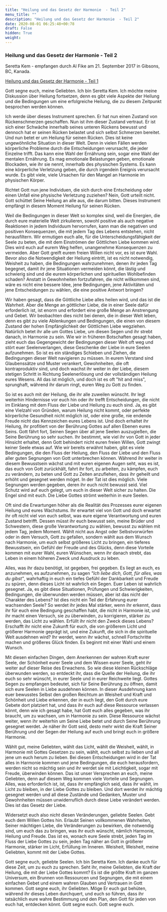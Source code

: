 ```yaml
---
title: "Heilung und das Gesetz der Harmonie  - Teil 2"
menu_title: ""
description: "Heilung und das Gesetz der Harmonie  - Teil 2"
date: 2020-08-01 06:25:48+00:78
draft: False
hidden: True
weight:
---
```

### Heilung und das Gesetz der Harmonie  - Teil 2

Seretta Kem - empfangen durch Al Fike am 21. September 2017 in Gibsons, BC, Kanada.

[Heilung und das Gesetz der Harmonie  - Teil 1](/aktuelle-botschaften/aktuelle-botschaften-in-reihenfolge-des-datums/aktuelle-botschaften-2017/heilung-und-das-gesetz-der-harmonie-teil-1-af-seretta-kem-18-september-2017/)

Gott segne euch, meine Geliebten. Ich bin Seretta Kem. Ich möchte meine Diskussion über Heilung fortsetzen, denn es gibt viele Aspekte der Heilung und die Bedingungen um eine erfolgreiche Heilung, die zu diesem Zeitpunkt besprochen werden können.

Ich werde über dieses Instrument sprechen. Er hat nun einen Zustand von Rückenschmerzen geschaffen. Nun ist ihm dieser Zustand vertraut. Er ist sich einer Schwäche innerhalb seines unteren Rückens bewusst und dennoch hat er seinen Rücken belastet und sich selbst Schmerzen bereitet. Und nun betet er um Heilung für seinen Rücken. Dies ist keine ungewöhnliche Situation in dieser Welt. Denn in vielen Fällen werden körperliche Probleme durch die Entscheidungen verursacht, die jeder Einzelne trifft. Das kann eine Wahl der Ernährung sein, sogar eine Wahl der mentalen Ernährung. Es mag emotionale Belastungen geben, emotionale Blockaden, wie ihr sie nennt, innerhalb des physischen Systems. Es kann eine körperliche Verletzung geben, die durch irgendein Ereignis verursacht wurde. Es gibt viele, viele Ursachen für den Mangel an Harmonie im physischen Körper.

Richtet Gott nun jene Individuen, die sich durch eine Entscheidung oder einen Unfall eine physische Verletzung zuziehen? Nein, Gott urteilt nicht. Gott schüttet Seine Heilung an alle aus, die darum bitten. Dieses Instrument empfängt in diesem Moment Heilung für seinen Rücken.

Weil die Bedingungen in dieser Welt so komplex sind, weil die Energien, die durch eure materielle Welt zirkulieren, sowohl positive als auch negative Reaktionen in jedem Individuum hervorrufen, kann man die negativen und positiven Konsequenzen, die mit jedem Tag des Lebens entstehen, nicht herausfiltern. Wir ermutigen euch alle, für die Unterscheidungsfähigkeit der Seele zu beten, die mit dem Einströmen der Göttlichen Liebe kommen wird. Dies wird euch auf eurem Weg helfen, unangenehme Konsequenzen zu vermeiden. Aber Gott greift eurem freien Willen nicht vor, es ist eure Wahl. Bevor also die Notwendigkeit der Heilung eintritt, ist es nicht notwendig, Weisheit zu haben, die Bedingungen wahrzunehmen, denen ihr jeden Tag begegnet, damit ihr jene Situationen vermeiden könnt, die lästig und schwierig sind und die eurem körperlichen und spirituellen Wohlbefinden schaden? Anstatt in Gewohnheiten fortzufahren, die nicht willkommen sind, wäre es nicht eine bessere Idee, jene Bedingungen, jene Aktivitäten und jene Entscheidungen zu wählen, die eine positive Antwort bringen?

Wir haben gesagt, dass die Göttliche Liebe alles heilen wird, und das ist die Wahrheit. Aber die Menge an göttlicher Liebe, die in einer Seele dafür erforderlich ist, ist enorm und erfordert eine große Menge an Anstrengung und Gebet. Wir beobachten dies nicht bei denen, die in dieser Welt leben, denn es gibt zu viele Ablenkungen und Bedingungen, die einen von diesem Zustand der hohen Empfänglichkeit der Göttlichen Liebe wegziehen. Natürlich betet ihr alle um Gottes Liebe, um diesen Segen und ihr strebt danach, in Harmonie zu sein. Wie wir in früheren Botschaften gesagt haben, zieht euch das Gegengewicht der Bedingungen dieser Welt oft weg und stört euer Seelenverlangen, diese Geschenke der Liebe in eure Seelen aufzunehmen. So ist es ein ständiges Schieben und Ziehen, die Bedingungen dieser Welt navigieren zu müssen. In eurem Verstand sind Glaubenssätze und Muster verankert, Gewohnheiten, die oft kontraproduktiv sind, und doch wachst ihr weiter in der Liebe, diesem stetigen Schritt in Richtung Seelenerlösung und der vollständigen Heilung eures Wesens. All das ist möglich, und doch ist es oft "hit and miss", sprunghaft, während ihr darum ringt, euren Weg zu Gott zu finden.

So ist es auch mit der Heilung, die ihr alle zuweilen wünscht. Ihr legt weiterhin Hindernisse vor euch hin oder ihr trefft Entscheidungen, die nicht im Einklang mit dem Fluss der Liebe und Heilung zu euch sind. Ja, es gibt eine Vielzahl von Gründen, warum Heilung nicht kommt, oder perfekte körperliche Gesundheit nicht möglich ist, oder eine große, nie endende Freude nicht das Kennzeichen eures Lebens ist. Und doch erhaltet ihr Heilung, ihr profitiert von der Berührung Gottes auf allen Ebenen eures Seins. Gott fährt fort, Seinen Segen über all jene Seelen auszugießen, die Seine Berührung so sehr suchen. Ihr bestimmt, wie viel ihr von Gott in jeder Hinsicht erhaltet, denn Gott behindert nicht euren freien Willen, Gott zwingt keiner Seele etwas auf. Wie wir bereits erwähnt haben, gibt es viele Bedingungen, die den Fluss der Heilung, den Fluss der Liebe und den Fluss aller guten Segnungen von Gott unterbrechen können. Während ihr weiter in diesem Bewusstsein wächst und mit euren eigenen Augen seht, was es ist, das euch von Gott zurückhält, fahrt ihr fort, zu arbeiten, zu kämpfen, euch zu verändern, zu beten und Gott zu Zeiten anzuflehen, dass ihr geheilt und erhöht und gesegnet werden möget. In der Tat ist dies möglich. Viele Segnungen werden gegeben, deren ihr euch nicht bewusst seid. Viel Schutz wird auf euch gelegt, um euch in dieser Welt sicher zu halten. Die Engel sind mit euch. Die Liebe Gottes strömt weiterhin in eure Seelen.

Oft sind die Erwartungen höher als die Realität des Prozesses eurer eigenen Heilung und eures Wachstums. Ihr erwartet viel von Gott und doch erwartet ihr oft nicht viel von euch selbst, was eure eigene Verantwortung und euren Zustand betrifft. Dessen müsst ihr euch bewusst sein, meine Brüder und Schwestern, diese große Verantwortung zu wählen, bewusst zu wählen mit jedem Tag, jedem Moment. Wählt nicht aus Angst oder Selbstvorwürfen oder in dem Versuch, Gott zu gefallen, sondern wählt aus dem Wunsch nach Harmonie, um euch selbst größeres Licht zu bringen, ein tieferes Bewusstsein, ein Gefühl der Freude und des Glücks, denn diese Vorteile kommen mit eurer Wahl, euren Wünschen, wenn ihr danach strebt, das Leben in einem höheren Zweck und Ausdruck zu leben.

Alles, was ihr dazu benötigt, ist gegeben, frei gegeben. Es liegt an euch, es anzunehmen, es aufzunehmen, zu sagen *"Ich liebe dich, Gott, für alles, was du gibst"*, wahrhaftig in euch ein tiefes Gefühl der Dankbarkeit und Freude zu spüren, denn dieses Licht ist wahrlich ein Segen. Euer Leben ist wahrlich gesegnet. Ja, es gibt diese Situationen, Prüfungen und Schwierigkeiten, Bedingungen, die überwunden werden müssen, aber ist das nicht der Charakter des Lebens? Ist dies nicht ein Teil der Erfahrung eurer wachsenden Seele? So werdet ihr jedes Mal stärker, wenn ihr erkennt, dass ihr für euch eine Bedingung geschaffen habt, die nicht in Harmonie ist, und ihr macht einen Versuch, sie zu überwinden, zu korrigieren, stärker zu werden, das Licht zu wählen. Erfüllt ihr nicht den Zweck dieses Lebens? Erschafft ihr nicht eine Zukunft für euch, die von größerem Licht und größerer Harmonie geprägt ist, und eine Zukunft, die sich in die spirituelle Welt ausdehnen wird? Ihr werdet, wenn ihr wächst, schnell Fortschritte machen und größeres Glück finden. Es beginnt mit einer Wahl und einem Wunsch.

Mit diesen einfachen Dingen, dem Anerkennen der wahren Kraft eurer Seele, der Schönheit eurer Seele und dem Wissen eurer Seele, geht ihr weiter auf dieser Reise des Erwachens. So wie diese kleinen Rückschläge überwunden werden, so entdeckt ihr, dass die Quelle der Heilung, die ihr euch so sehr wünscht, in eurer Seele und in eurer Reichweite liegt. Gottes Segen zu empfangen bedeutet, sich für Seine Berührung zu öffnen, damit sich eure Seelen in Liebe ausdehnen können. In dieser Ausdehnung kann euer bewusstes Selbst den großen Reichtum an Weisheit und Kraft und Schönheit und Liebe erkennen, der in euch liegt, den Gott durch eure Gebete dort platziert hat, und dass ihr euch auf diese Ressource verlassen könnt, denn wie ich gesagt habe, hat Gott euch alles gegeben, was ihr braucht, um zu wachsen, um in Harmonie zu sein. Diese Ressource wächst weiter, wenn ihr weiterhin um Seine Liebe betet und durch Seine Berührung gesegnet werdet. Je näher ihr Gott seid, desto mehr wirkt die Kraft Seiner Berührung und der Segen der Heilung auf euch und bringt euch in größere Harmonie.

Wählt gut, meine Geliebten, wählt das Licht, wählt die Weisheit, wählt, in Harmonie mit Gottes Gesetzen zu sein, wählt, euch selbst zu lieben und all jene um euch herum zu lieben. Bei diesen Entscheidungen wird in der Tat alles in Harmonie kommen und jene Bedingungen, die euch herausfordern, werden nicht so mächtig sein und ihr werdet sie mit Leichtigkeit, sogar mit Freude, überwinden können. Das ist unser Versprechen an euch, meine Geliebten, denn auf diesem Weg kommen viele Vorteile und Segnungen. Alles, was erforderlich ist, ist, dass ihr empfänglich seid, dass ihr wählt, im Licht zu bleiben, in der Liebe Gottes zu bleiben. Und dort werdet ihr mächtig gesegnet werden und all diese Zustände und Gedanken, Muster und Gewohnheiten müssen unwiderruflich durch diese Liebe verändert werden. Dies ist das Gesetz der Liebe.

Widersetzt euch also nicht diesen Veränderungen, geliebte Seelen. Gebt euch dem Willen Gottes hin. Erlaubt Seinen vollkommenen Wahrheiten, Seiner mächtigen Liebe, die Veränderungen zu bewirken, die notwendig sind, um euch das zu bringen, was ihr euch wünscht, nämlich Harmonie, Heilung und Freude. Das ist es, wonach eure Seele strebt, jeden Tag im Fluss der Liebe Gottes zu sein, jeden Tag näher an Gott in größerer Harmonie, stärker im Licht, Erfüllung im Inneren. Weisheit, Weisheit, meine Geliebten, kommt mit der Liebe Gottes.

Gott segne euch, geliebte Seelen. Ich bin Seretta Kem. Ich danke euch für diese Zeit, um zu euch zu sprechen. Seht ihr, meine Geliebten, die Kraft der Heilung, die mit der Liebe Gottes kommt? Es ist die größte Kraft im ganzen Universum, ein Brunnen von Ressourcen und Segnungen, die mit einem einfachen Gebet und einem wahren Glauben und Vertrauen in Gott kommen. Gott segne euch, ihr Geliebten. Möge Er euch gut behüten, während ihr dieses Leben durchquert, und euch so führen, dass ihr tatsächlich eure wahre Bestimmung und den Plan, den Gott für jeden von euch hat, entdecken könnt. Gott segne euch. Gott segne euch.
